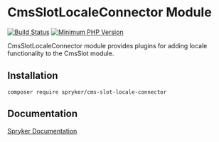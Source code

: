 # CmsSlotLocaleConnector Module
[![Build Status](https://travis-ci.org/spryker/cms-slot-locale-connector.svg)](https://travis-ci.org/spryker/cms-slot-locale-connector)
[![Minimum PHP Version](https://img.shields.io/badge/php-%3E%3D%207.3-8892BF.svg)](https://php.net/)

CmsSlotLocaleConnector module provides plugins for adding locale functionality to the CmsSlot module.

## Installation

```
composer require spryker/cms-slot-locale-connector
```

## Documentation

[Spryker Documentation](https://academy.spryker.com/developing_with_spryker/module_guide/modules.html)
